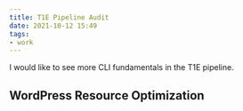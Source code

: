 ```yaml
---
title: T1E Pipeline Audit
date: 2021-10-12 15:49
tags:
- work
---
```


I would like to see more CLI fundamentals in the T1E pipeline. 

## WordPress Resource Optimization


